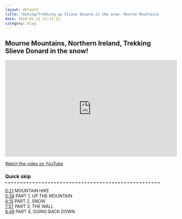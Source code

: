 ```yaml
---
layout: default
title: "Hiking/Trekking up Slieve Donard in the snow. Mourne Mountains, Northern Ireland"
date: 2018-01-21 11:11:11
category: blog
---
```


## Mourne Mountains, Northern Ireland, Trekking Slieve Donard in the snow!

<iframe width="560" height="315" src="https://www.youtube.com/embed/_n4EAnXRx14" frameborder="0" allow="accelerometer; autoplay; encrypted-media; gyroscope; picture-in-picture" allowfullscreen></iframe>

[Watch the video on YouTube]

<h3 style="border-bottom: 2px dashed; padding-bottom:10px;">Quick skip </h3>

[0:21] MOUNTAIN HIKE <br>
[0:38] PART 1, UP THE MOUNTAIN <br>
[4:15] PART 2, SNOW <br>
[7:57] PART 3, THE WALL <br>
[8:48] PART 4, GOING BACK DOWN <br>

[watch the video on youtube]: https://www.youtube.com/watch?v=_n4EAnXRx14
[0:21]: https://www.youtube.com/watch?v=_n4EAnXRx14&t=21s
[0:38]: https://www.youtube.com/watch?v=_n4EAnXRx14&t=38s
[4:15]: https://www.youtube.com/watch?v=_n4EAnXRx14&t=255s
[7:57]: https://www.youtube.com/watch?v=_n4EAnXRx14&t=477s
[8:48]: https://www.youtube.com/watch?v=_n4EAnXRx14&t=528s

